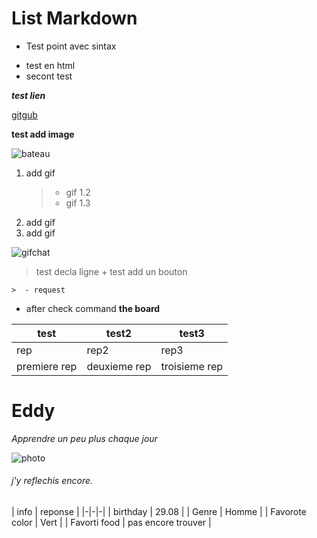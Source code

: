 # List Markdown

- Test point avec sintax

<ul>
<li>test en html</li>
<li> secont 
test </li>
</ul>

***test lien***

[gitgub](https://github.com/)

**test add image**

![bateau](https://wettoncraft.com/sites/default/files/styles/project__1200x900_/public/2022-01/quel-bateau-a-moteur-pour-quel-programme-de-navigation.jpg?itok=0Zqit_LX)

1. add gif
	> - gif 1.2
	> - gif 1.3
2. add gif
1. add gif

![gifchat](https://mir-s3-cdn-cf.behance.net/project_modules/max_1200/5eeea355389655.59822ff824b72.gif)

>test decla ligne + test add un bouton

	>  - request
- after check command
**the board**

|test|test2|test3|
|-|-|-|
|rep|rep2|rep3|
premiere rep|deuxieme rep|troisieme rep|
 

# Eddy
*Apprendre un peu plus chaque jour*

![photo](./Moi.jpg)

###### j'y reflechis encore.

| info | reponse |
|-|-|-|
| birthday | 29.08 |
| Genre | Homme |
| Favorote color | Vert |
| Favorti food | pas encore trouver |



